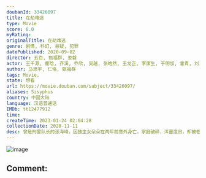```yaml
---
doubanId: 33426097
title: 在劫难逃
type: Movie
score: 6.0
myRating: 
originalTitle: 在劫难逃
genre: 剧情, 科幻, 悬疑, 犯罪
datePublished: 2020-09-02
director: 五百, 甄福群, 娄磐
actor: 王千源, 鹿晗, 齐溪, 乔欣, 吴越, 张皓然, 王龙正, 李康生, 于明加, 霍青, 刘洁, 李庆誉, 邢瀚卿, 施羽, 吴国华, 赵岩松, 王峥, 韩明霖, 孙振鹏, 池源, 马晨焱, 俞芊芊, 韩东, 甘璐铭
author: 马思宇, 仁恪, 甄福群
tags: Movie, 
state: 想看
url: https://movie.douban.com/subject/33426097/
aliases: Sisyphus
country: 中国大陆
language: 汉语普通话
IMDb: tt12477912
time: 
createTime: 2023-01-24 02:04:28
collectionDate: 2020-11-11
desc: 曾是刑警队长的张海峰，因独生女朵朵在两年前意外身亡，家庭破碎，浑噩度日，却被卷入一起连环杀人案中，而这个案件似乎与朵朵当年的意外密切相关。迎接他的，不仅是复杂莫测的凶案真相，还有层层叠叠的时光陷阱.....
---
```


![image](p2618622168.jpg)

Comment: 
---

